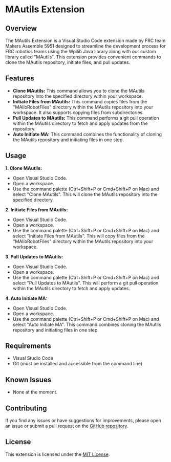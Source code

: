 # MAutils Extension

## Overview
The MAutils Extension is a Visual Studio Code extension made by FRC team Makers Assemble 5951 designed to streamline the development process for FRC robotics teams using the Wpilib Java library along with our custom library called "MAutils". This extension provides convenient commands to clone the MAutils repository, initiate files, and pull updates.

## Features
* **Clone MAutils:** This command allows you to clone the MAutils repository into the specified directory within your workspace.
* **Initiate Files from MAutils:** This command copies files from the "MAlibRobotFiles" directory within the MAutils repository into your workspace. It also supports copying files from subdirectories.
* **Pull Updates to MAutils:** This command performs a git pull operation within the MAutils directory to fetch and apply updates from the repository.
* **Auto Initiate MA:** This command combines the functionality of cloning the MAutils repository and initiating files in one step.

## Usage
**1. Clone MAutils:**
* Open Visual Studio Code.
* Open a workspace.
* Use the command palette (Ctrl+Shift+P or Cmd+Shift+P on Mac) and select "Clone MAutils". This will clone the MAutils repository into the specified directory.

**2. Initiate Files from MAutils:**
* Open Visual Studio Code.
* Open a workspace.
* Use the command palette (Ctrl+Shift+P or Cmd+Shift+P on Mac) and select "Initiate Files from MAutils". This will copy files from the "MAlibRobotFiles" directory within the MAutils repository into your workspace.

**3. Pull Updates to MAutils:**
* Open Visual Studio Code.
* Open a workspace.
* Use the command palette (Ctrl+Shift+P or Cmd+Shift+P on Mac) and select "Pull Updates to MAutils". This will perform a git pull operation within the MAutils directory to fetch and apply updates.

**4. Auto Initiate MA:**
* Open Visual Studio Code.
* Open a workspace.
* Use the command palette (Ctrl+Shift+P or Cmd+Shift+P on Mac) and select "Auto Initiate MA". This command combines cloning the MAutils repository and initiating files in one step.

## Requirements
* Visual Studio Code
* Git (must be installed and accessible from the command line)

## Known Issues
* None at the moment.

## Contributing
If you find any issues or have suggestions for improvements, please open an issue or submit a pull request on the [GitHub repository](https://github.com/MA5951/MAutils-Extention).

## License
This extension is licensed under the [MIT License](https://github.com/MA5951/MAutils-Extention/blob/master/LICENSE).

